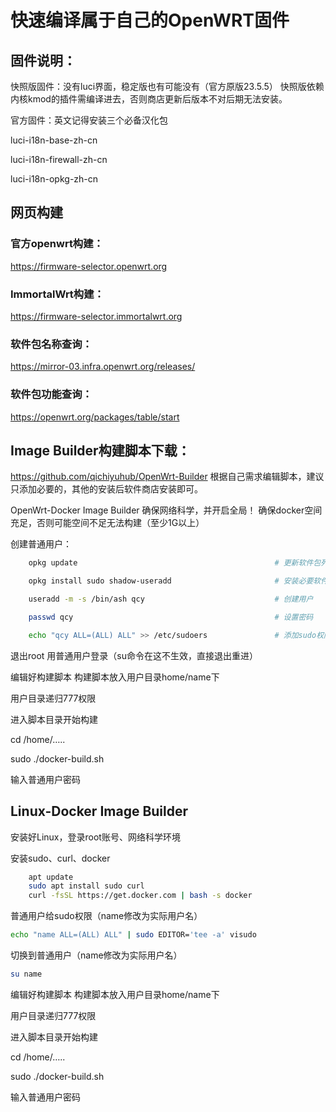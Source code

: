 # 快速编译属于自己的OpenWRT固件

## 固件说明：
快照版固件：没有luci界面，稳定版也有可能没有（官方原版23.5.5）
快照版依赖内核kmod的插件需编译进去，否则商店更新后版本不对后期无法安装。

官方固件：英文记得安装三个必备汉化包

luci-i18n-base-zh-cn

luci-i18n-firewall-zh-cn

luci-i18n-opkg-zh-cn

## 网页构建
### 官方openwrt构建：
https://firmware-selector.openwrt.org

### ImmortalWrt构建：

https://firmware-selector.immortalwrt.org

### 软件包名称查询：
https://mirror-03.infra.openwrt.org/releases/
### 软件包功能查询：
https://openwrt.org/packages/table/start

## Image Builder构建脚本下载：
https://github.com/qichiyuhub/OpenWrt-Builder
根据自己需求编辑脚本，建议只添加必要的，其他的安装后软件商店安装即可。

OpenWrt-Docker Image Builder
确保网络科学，并开启全局！
确保docker空间充足，否则可能空间不足无法构建（至少1G以上）

创建普通用户：
```bash
	opkg update                                            # 更新软件包列表

	opkg install sudo shadow-useradd                       # 安装必要软件

	useradd -m -s /bin/ash qcy                             # 创建用户

	passwd qcy                                             # 设置密码

	echo "qcy ALL=(ALL) ALL" >> /etc/sudoers               # 添加sudo权限
```

退出root 用普通用户登录（su命令在这不生效，直接退出重进）

编辑好构建脚本
构建脚本放入用户目录home/name下

用户目录递归777权限

进入脚本目录开始构建

cd /home/…..

sudo ./docker-build.sh

输入普通用户密码

## Linux-Docker Image Builder
安装好Linux，登录root账号、网络科学环境

安装sudo、curl、docker
```bash
	apt update
	sudo apt install sudo curl
	curl -fsSL https://get.docker.com | bash -s docker
```
普通用户给sudo权限（name修改为实际用户名）
```bash
echo "name ALL=(ALL) ALL" | sudo EDITOR='tee -a' visudo
```
切换到普通用户（name修改为实际用户名）
```bash
su name
```
编辑好构建脚本
构建脚本放入用户目录home/name下

用户目录递归777权限

进入脚本目录开始构建

cd /home/…..

sudo ./docker-build.sh

输入普通用户密码
